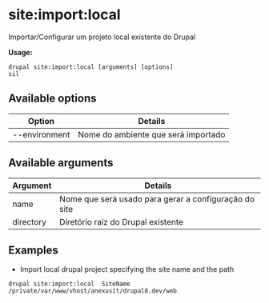 # site:import:local
Importar/Configurar um projeto local existente do Drupal

**Usage:**
```
drupal site:import:local [arguments] [options]
sil
```

## Available options
Option | Details
-------|-------------
--environment | Nome do ambiente que será importado

## Available arguments
Argument | Details
---------|-------------
name | Nome que será usado para gerar a configuração do site
directory | Diretório raíz do Drupal existente

## Examples
* Import local drupal project specifying the site name and the path
```
drupal site:import:local  SiteName /private/var/www/vhost/anexusit/drupal8.dev/web
```
